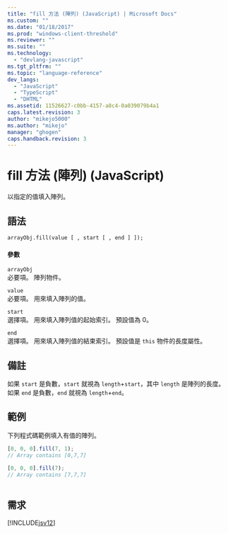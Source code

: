 ```yaml
---
title: "fill 方法 (陣列) (JavaScript) | Microsoft Docs"
ms.custom: ""
ms.date: "01/18/2017"
ms.prod: "windows-client-threshold"
ms.reviewer: ""
ms.suite: ""
ms.technology: 
  - "devlang-javascript"
ms.tgt_pltfrm: ""
ms.topic: "language-reference"
dev_langs: 
  - "JavaScript"
  - "TypeScript"
  - "DHTML"
ms.assetid: 11526627-c0bb-4157-a8c4-0a039079b4a1
caps.latest.revision: 3
author: "mikejo5000"
ms.author: "mikejo"
manager: "ghogen"
caps.handback.revision: 3
---
```

# fill 方法 (陣列) (JavaScript)
以指定的值填入陣列。  
  
## 語法  
  
```  
arrayObj.fill(value [ , start [ , end ] ]);  
```  
  
#### 參數  
 `arrayObj`  
 必要項。  陣列物件。  
  
 `value`  
 必要項。  用來填入陣列的值。  
  
 `start`  
 選擇項。  用來填入陣列值的起始索引。  預設值為 0。  
  
 `end`  
 選擇項。  用來填入陣列值的結束索引。  預設值是 `this` 物件的長度屬性。  
  
## 備註  
 如果 `start` 是負數，`start` 就視為 `length`\+`start`，其中 `length` 是陣列的長度。  如果 `end` 是負數，`end` 就視為 `length`\+`end`。  
  
## 範例  
 下列程式碼範例填入有值的陣列。  
  
```javascript  
[0, 0, 0].fill(7, 1);  
// Array contains [0,7,7]  
  
[0, 0, 0].fill(7);  
// Array contains [7,7,7]  
  
```  
  
## 需求  
 [!INCLUDE[jsv12](../../javascript/reference/includes/jsv12-md.md)]